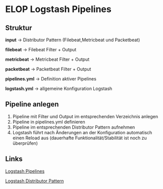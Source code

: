 # ELOP Logstash Pipelines


## Struktur

**input** -> Distributor Pattern (Filebeat,Metricbeat und Packetbeat)

**filebeat** -> Filebeat Filter + Output

**metricbeat** -> Metricbeat Filter + Output

**packetbeat** -> Packetbeat Filter + Output

**pipelines.yml** -> Definition aktiver Pipelines 

**logstash.yml** -> allgemeine Konfiguration Logstash

## Pipeline anlegen

1. Pipeline mit Filter und Output im entsprechenden Verzeichnis anlegen
2. Pipeline in pipelines.yml definieren
3. Pipeline im entsprechenden Distributor Pattern aufnehmen
4. Logstash führt nach Änderungen an der Konfiguration automatisch einen Reload aus (dauerhafte Funktionalität/Stabilität ist noch zu überprüfen)

## Links

[Logstash Pipelines](https://www.elastic.co/guide/en/logstash/current/multiple-pipelines.html)

[Logstash Distributor Pattern](https://www.elastic.co/guide/en/logstash/current/pipeline-to-pipeline.html#distributor-pattern)
